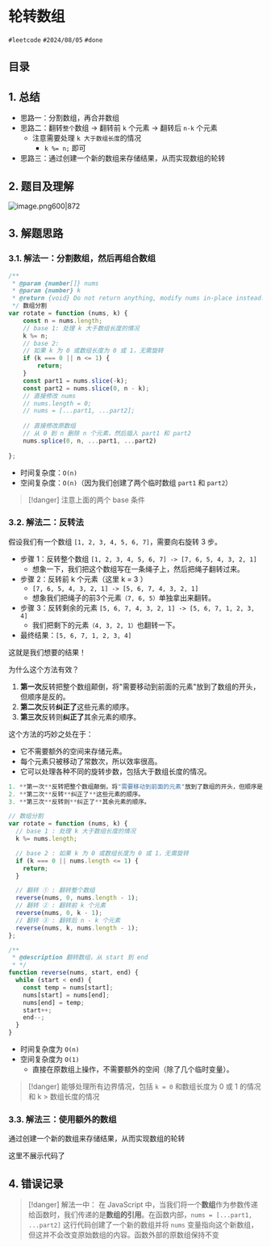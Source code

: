 
# 轮转数组


`#leetcode` `#2024/08/05`   `#done` 


## 目录
<!-- toc -->
 ## 1. 总结 

- 思路一：分割数组，再合并数组
- 思路二：翻转`整个`数组 → 翻转前 `k` 个元素 → 翻转后 `n-k` 个元素
	- 注意需要处理 `k 大于数组长度`的情况  
		- `k %= n;` 即可
- 思路三：通过创建一个新的数组来存储结果，从而实现数组的轮转

## 2. 题目及理解

![image.png600|872](https://832-1310531898.cos.ap-beijing.myqcloud.com/202408050809389.png?imageSlim)

## 3. 解题思路

### 3.1. 解法一：分割数组，然后再组合数组

```javascript
/**  
 * @param {number[]} nums  
 * @param {number} k  
 * @return {void} Do not return anything, modify nums in-place instead.  
 */ 数组分割  
var rotate = function (nums, k) {  
    const n = nums.length;  
    // base 1: 处理 k 大于数组长度的情况  
    k %= n; 
    // base 2:  
    // 如果 k 为 0 或数组长度为 0 或 1，无需旋转  
    if (k === 0 || n <= 1) {  
        return;  
    }  
    const part1 = nums.slice(-k);  
    const part2 = nums.slice(0, n - k);  
    // 直接修改 nums 
    // nums.length = 0;  
    // nums = [...part1, ...part2];  
    
    // 直接修改原数组  
    // 从 0 到 n 删除 n 个元素，然后插入 part1 和 part2  
    nums.splice(0, n, ...part1, ...part2)  
  
};
```

- 时间复杂度：`O(n)` 
- 空间复杂度：`O(n)`（因为我们创建了两个临时数组 `part1` 和 `part2`）

> [!danger]
> 注意上面的两个 base 条件

### 3.2. 解法二：反转法

假设我们有一个数组 `[1, 2, 3, 4, 5, 6, 7]`，需要向右旋转 3 步。

- 步骤 1：反转整个数组 `[1, 2, 3, 4, 5, 6, 7] -> [7, 6, 5, 4, 3, 2, 1]`
	- 想象一下，我们把这个数组写在一条绳子上，然后把绳子翻转过来。
- 步骤 2：反转前 k 个元素（这里 k = 3 ）
	- `[7, 6, 5, 4, 3, 2, 1] -> [5, 6, 7, 4, 3, 2, 1]`
	- 想象我们把绳子的前3个元素`（7, 6, 5）`单独拿出来翻转。
- 步骤 3：反转剩余的元素 `[5, 6, 7, 4, 3, 2, 1] -> [5, 6, 7, 1, 2, 3, 4]`
	- 我们把剩下的元素`（4, 3, 2, 1）`也翻转一下。
- 最终结果：`[5, 6, 7, 1, 2, 3, 4]`

这就是我们想要的结果！

为什么这个方法有效？

1. **第一次**反转把整个数组颠倒，将"需要移动到前面的元素"放到了数组的开头，但顺序是反的。
2. **第二次**反转**纠正了**这些元素的顺序。
3. **第三次**反转则**纠正了**其余元素的顺序。

这个方法的巧妙之处在于：
- 它不需要额外的空间来存储元素。
- 每个元素只被移动了常数次，所以效率很高。
- 它可以处理各种不同的旋转步数，包括大于数组长度的情况。

```javascript
1. **第一次**反转把整个数组颠倒，将"需要移动到前面的元素"放到了数组的开头，但顺序是反的。
2. **第二次**反转**纠正了**这些元素的顺序。
3. **第三次**反转则**纠正了**其余元素的顺序。

// 数组分割
var rotate = function (nums, k) {
  // base 1 : 处理 k 大于数组长度的情况
  k %= nums.length;

  // base 2 : 如果 k 为 0 或数组长度为 0 或 1，无需旋转
  if (k === 0 || nums.length <= 1) {
    return;
  }

  // 翻转 ① : 翻转整个数组
  reverse(nums, 0, nums.length - 1);
  // 翻转 ② : 翻转前 k 个元素
  reverse(nums, 0, k - 1);
  // 翻转 ③ : 翻转后 n - k 个元素
  reverse(nums, k, nums.length - 1);
};

/**
 * @description 翻转数组，从 start 到 end
 * */
function reverse(nums, start, end) {
  while (start < end) {
    const temp = nums[start];
    nums[start] = nums[end];
    nums[end] = temp;
    start++;
    end--;
  }
}

```

- 时间复杂度为 `O(n)`
- 空间复杂度为 `O(1)`
	- 直接在原数组上操作，不需要额外的空间（除了几个临时变量）。

> [!danger]
> 能够处理所有边界情况，包括 `k = 0` 和数组长度为 0 或 1 的情况 和 k > 数组长度的情况

### 3.3. 解法三：使用额外的数组

通过创建一个新的数组来存储结果，从而实现数组的轮转

这里不展示代码了

## 4. 错误记录

> [!danger]
> 解法一中： 在 JavaScript 中，当我们将一个**数组**作为参数传递给函数时，我们传递的是**数组的引用**。在函数内部，`nums = [...part1, ...part2]` 这行代码创建了一个新的数组并将 `nums` 变量指向这个新数组，但这并不会改变原始数组的内容。函数外部的原数组保持不变

